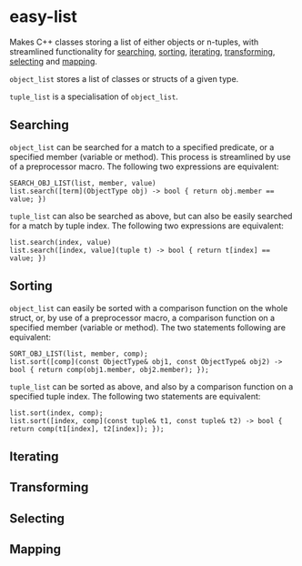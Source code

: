 # easy-list
Makes C++ classes storing a list of either objects or n-tuples, with streamlined functionality for [searching](#Searching), [sorting](#Sorting), [iterating](#Iterating), [transforming](#Transforming), [selecting](#Selecting) and [mapping](#Mapping).

<code>object_list</code> stores a list of classes or structs of a given type.

<code>tuple_list</code> is a specialisation of <code>object_list<tuple></code>.

Searching
---------

<code>object_list</code> can be searched for a match to a specified predicate, or a specified member (variable or method). This process is streamlined by use of a preprocessor macro. The following two expressions are equivalent:

    SEARCH_OBJ_LIST(list, member, value)
    list.search([term](ObjectType obj) -> bool { return obj.member == value; })

<code>tuple_list</code> can also be searched as above, but can also be easily searched for a match by tuple index. The following two expressions are equivalent:

    list.search(index, value)
    list.search([index, value](tuple t) -> bool { return t[index] == value; })
  
Sorting
-------

<code>object_list</code> can easily be sorted with a comparison function on the whole struct, or, by use of a preprocessor macro, a comparison function on a specified member (variable or method). The two statements following are equivalent:

    SORT_OBJ_LIST(list, member, comp);
    list.sort([comp](const ObjectType& obj1, const ObjectType& obj2) -> bool { return comp(obj1.member, obj2.member); });

<code>tuple_list</code> can be sorted as above, and also by a comparison function on a specified tuple index. The following two statements are equivalent:

    list.sort(index, comp);
    list.sort([index, comp](const tuple& t1, const tuple& t2) -> bool { return comp(t1[index], t2[index]); });

Iterating
---------


Transforming
------------


Selecting
---------


Mapping
-------
